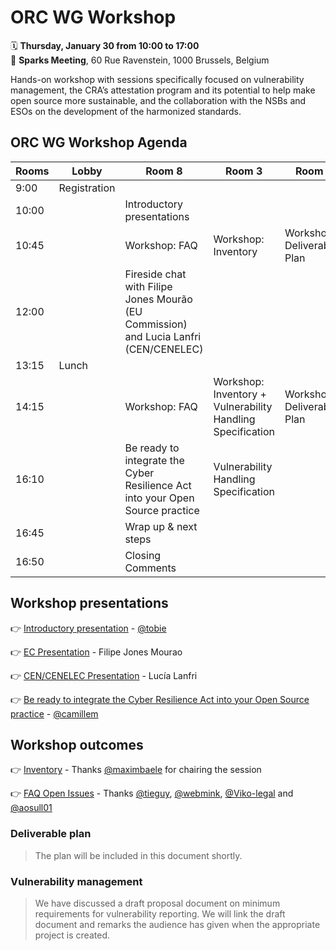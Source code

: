 # ORC WG Workshop

🗓️ **Thursday, January 30 from 10:00 to 17:00**<br>
📍 **Sparks Meeting**, 60 Rue Ravenstein, 1000 Brussels, Belgium

Hands-on workshop with sessions specifically focused on vulnerability management, the CRA’s attestation program and its potential to help make open source more sustainable, and the collaboration with the NSBs and ESOs on the development of the harmonized standards.

## ORC WG Workshop Agenda

| Rooms         | Lobby        | Room 8                                                | Room 3                               | Room 7                      |
|---------------|--------------|-------------------------------------------------------|--------------------------------------|-----------------------------|
| 9:00          | Registration |                                                       |                                      |                             |
| 10:00         |              | Introductory presentations                            |                                      |                             |
| 10:45         |              | Workshop: FAQ                                         | Workshop: Inventory            | Workshop: Deliverables Plan |
| 12:00         |              | Fireside chat with Filipe Jones Mourão (EU Commission) and Lucia Lanfri (CEN/CENELEC) |                                      |                             |
| 13:15         | Lunch        |                                                       |                                      |                             |
| 14:15         |              | Workshop: FAQ                                         | Workshop: Inventory + Vulnerability Handling Specification            | Workshop: Deliverables Plan |
| 16:10         |              | Be ready to integrate the Cyber Resilience Act into your Open Source practice | Vulnerability Handling Specification |                             |
| 16:45         |              | Wrap up & next steps                                  |                                      |                             |
| 16:50         |              | Closing Comments                                      |                                      |                             |

## Workshop presentations
👉 [Introductory presentation](https://github.com/orcwg/orcwg/blob/main/events/2025-01-brussels-workshop/20250130_ORCWGWorkshop%20(1).pdf) - [@tobie](https://github.com/tobie)

👉 [EC Presentation](https://github.com/orcwg/orcwg/blob/main/events/2025-01-brussels-workshop/EC_CRA_implementation_Jan%202025.pptx%20(1).pdf) - Filipe Jones Mourao

👉 [CEN/CENELEC Presentation](https://github.com/orcwg/orcwg/blob/main/events/2025-01-brussels-workshop/ORC_WG_CENCENELEC%20(2).pdf) - Lucía Lanfri

👉 [Be ready to integrate the Cyber Resilience Act into your Open Source practice](https://github.com/orcwg/orcwg/blob/main/events/2025-01-brussels-workshop/CNLL_inno3_Guide-CRA_VE_1.0%20(1).pdf) - [@camillem](https://github.com/camillem)


## Workshop outcomes
👉 [Inventory](https://github.com/orcwg/cra-hub/blob/main/inventory.md) - Thanks [@maximbaele](https://github.com/maximbaele) for chairing the session

👉 [FAQ Open Issues](https://github.com/orcwg/cra-hub/issues?q=is%3Aissue%20state%3Aopen%20label%3AFAQ) - Thanks [@tieguy](https://github.com/tieguy), [@webmink](https://github.com/webmink), [@Viko-legal](https://github.com/Viko-legal) and [@aosull01](https://github.com/aosull01)

### Deliverable plan
> The plan will be included in this document shortly.

### Vulnerability management
> We have discussed a draft proposal document on minimum requirements for vulnerability reporting. We will link the draft document and remarks the audience has given when the appropriate project is created.

